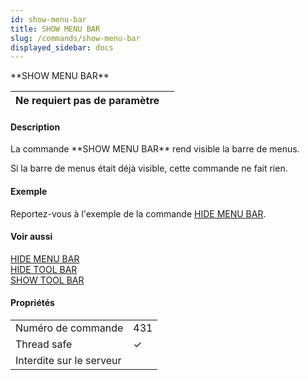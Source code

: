 ```yaml
---
id: show-menu-bar
title: SHOW MENU BAR
slug: /commands/show-menu-bar
displayed_sidebar: docs
---
```


<!--REF #_command_.SHOW MENU BAR.Syntax-->**SHOW MENU BAR**<!-- END REF-->
<!--REF #_command_.SHOW MENU BAR.Params-->
| Ne requiert pas de paramètre |  |
| --- | --- |

<!-- END REF-->

#### Description 

<!--REF #_command_.SHOW MENU BAR.Summary-->La commande **SHOW MENU BAR** rend visible la barre de menus.<!-- END REF-->

Si la barre de menus était déjà visible, cette commande ne fait rien.

#### Exemple 

Reportez-vous à l'exemple de la commande [HIDE MENU BAR](hide-menu-bar.md).

#### Voir aussi 

[HIDE MENU BAR](hide-menu-bar.md)  
[HIDE TOOL BAR](hide-tool-bar.md)  
[SHOW TOOL BAR](show-tool-bar.md)  

#### Propriétés
|  |  |
| --- | --- |
| Numéro de commande | 431 |
| Thread safe | &check; |
| Interdite sur le serveur ||


